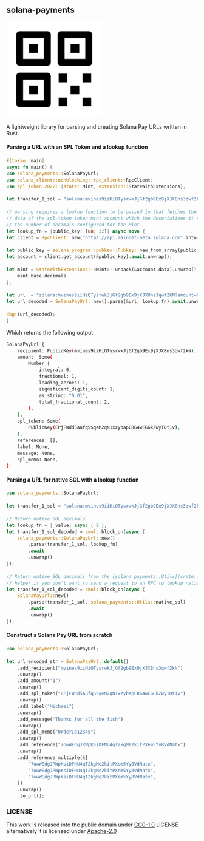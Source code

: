 ## solana-payments
<img src="https://raw.githubusercontent.com/448-engineering/SolanaPayments/master/Brand-Collateral/solana-payments-icon.svg" alt="Solana Payments Logo" width=50%>

A lightweight library for parsing and creating Solana Pay URLs written in Rust.

#### Parsing a URL with an SPL Token and a lookup function
```rust ,no_run
#[tokio::main]
async fn main() {
use solana_payments::SolanaPayUrl;
use solana_client::nonblocking::rpc_client::RpcClient;
use spl_token_2022::{state::Mint, extension::StateWithExtensions};

let transfer_1_sol = "solana:mvines9iiHiQTysrwkJjGf2gb9Ex9jXJX8ns3qwf2kN?amount=1&label=Michael&message=Thanks%20for%20all%20the%20fish&memo=OrderId12345";

// parsing requires a lookup function to be passed in that fetches the account
// data of the spl-token token mint account which the deserializes it's data to get 
// the number of decimals configured for the Mint
let lookup_fn = |public_key: [u8; 32]| async move {
let client = RpcClient::new("https://api.mainnet-beta.solana.com".into());

let public_key = solana_program::pubkey::Pubkey::new_from_array(public_key);
let account = client.get_account(&public_key).await.unwrap();

let mint = StateWithExtensions::<Mint>::unpack(&account.data).unwrap();
    mint.base.decimals
};

let url  = "solana:mvines9iiHiQTysrwkJjGf2gb9Ex9jXJX8ns3qwf2kN?amount=0.01&spl-token=EPjFWdd5AufqSSqeM2qN1xzybapC8G4wEGGkZwyTDt1v";
let url_decoded = SolanaPayUrl::new().parse(&url, lookup_fn).await.unwrap();

dbg!(url_decoded);
}
```

Which returns the following output
```sh
SolanaPayUrl {
    recipient: PublicKey(mvines9iiHiQTysrwkJjGf2gb9Ex9jXJX8ns3qwf2kN),
    amount: Some(
        Number {
            integral: 0,
            fractional: 1,
            leading_zeroes: 1,
            significant_digits_count: 1,
            as_string: "0.01",
            total_fractional_count: 2,
        },
    ),
    spl_token: Some(
        PublicKey(EPjFWdd5AufqSSqeM2qN1xzybapC8G4wEGGkZwyTDt1v),
    ),
    references: [],
    label: None,
    message: None,
    spl_memo: None,
}
```
#### Parsing a URL for native SOL with a lookup function
```rust
use solana_payments::SolanaPayUrl;

let transfer_1_sol = "solana:mvines9iiHiQTysrwkJjGf2gb9Ex9jXJX8ns3qwf2kN?amount=1&label=Michael&message=Thanks%20for%20all%20the%20fish&memo=OrderId12345";

// Return native SOL decimals
let lookup_fn = |_value| async { 9 };
let transfer_1_sol_decoded = smol::block_on(async {
    solana_payments::SolanaPayUrl::new()
        .parse(transfer_1_sol, lookup_fn)
        .await
        .unwrap()
});

// Return native SOL decimals from the [solana_payments::Utils](crate::Utils::native_sol)
// helper if you don't want to send a request to an RPC to lookup native SOL decimals
let transfer_1_sol_decoded = smol::block_on(async {
    SolanaPayUrl::new()
        .parse(transfer_1_sol, solana_payments::Utils::native_sol)
        .await
        .unwrap()
});
```

#### Construct a Solana Pay URL from scratch
```rust
use solana_payments::SolanaPayUrl;

let url_encoded_str = SolanaPayUrl::default()
    .add_recipient("mvines9iiHiQTysrwkJjGf2gb9Ex9jXJX8ns3qwf2kN")
    .unwrap()
    .add_amount("1")
    .unwrap()
    .add_spl_token("EPjFWdd5AufqSSqeM2qN1xzybapC8G4wEGGkZwyTDt1v")
    .unwrap()
    .add_label("Michael")
    .unwrap()
    .add_message("Thanks for all the fish")
    .unwrap()
    .add_spl_memo("OrderId12345")
    .unwrap()
    .add_reference("7owWEdgJRWpKsiDFNU4qT2kgMe2kitPXem5Yy8VdNatx")
    .unwrap()
    .add_reference_multiple(&[
        "7owWEdgJRWpKsiDFNU4qT2kgMe2kitPXem5Yy8VdNatx",
        "7owWEdgJRWpKsiDFNU4qT2kgMe2kitPXem5Yy8VdNatx",
        "7owWEdgJRWpKsiDFNU4qT2kgMe2kitPXem5Yy8VdNatx",
    ])
    .unwrap()
    .to_url();

```



### LICENSE
This work is released into the public domain under [CC0-1.0](https://choosealicense.com/licenses/cc0-1.0/#) LICENSE alternatively it is licensed under [Apache-2.0](https://choosealicense.com/licenses/apache-2.0/)